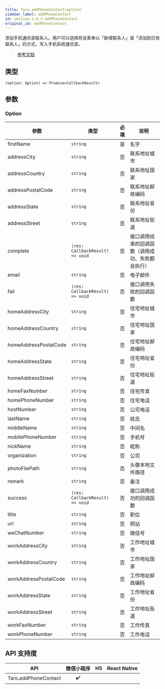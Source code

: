 ```yaml
---
title: Taro.addPhoneContact(option)
sidebar_label: addPhoneContact
id: version-2.0.3-addPhoneContact
original_id: addPhoneContact
---
```


添加手机通讯录联系人。用户可以选择将该表单以「新增联系人」或「添加到已有联系人」的方式，写入手机系统通讯录。

> [参考文档](https://developers.weixin.qq.com/miniprogram/dev/api/device/contact/wx.addPhoneContact.html)

## 类型

```tsx
(option: Option) => Promise<CallbackResult>
```

## 参数

### Option

| 参数 | 类型 | 必填 | 说明 |
| --- | --- | :---: | --- |
| firstName | `string` | 是 | 名字 |
| addressCity | `string` | 否 | 联系地址城市 |
| addressCountry | `string` | 否 | 联系地址国家 |
| addressPostalCode | `string` | 否 | 联系地址邮政编码 |
| addressState | `string` | 否 | 联系地址省份 |
| addressStreet | `string` | 否 | 联系地址街道 |
| complete | `(res: CallbackResult) => void` | 否 | 接口调用结束的回调函数（调用成功、失败都会执行） |
| email | `string` | 否 | 电子邮件 |
| fail | `(res: CallbackResult) => void` | 否 | 接口调用失败的回调函数 |
| homeAddressCity | `string` | 否 | 住宅地址城市 |
| homeAddressCountry | `string` | 否 | 住宅地址国家 |
| homeAddressPostalCode | `string` | 否 | 住宅地址邮政编码 |
| homeAddressState | `string` | 否 | 住宅地址省份 |
| homeAddressStreet | `string` | 否 | 住宅地址街道 |
| homeFaxNumber | `string` | 否 | 住宅传真 |
| homePhoneNumber | `string` | 否 | 住宅电话 |
| hostNumber | `string` | 否 | 公司电话 |
| lastName | `string` | 否 | 姓氏 |
| middleName | `string` | 否 | 中间名 |
| mobilePhoneNumber | `string` | 否 | 手机号 |
| nickName | `string` | 否 | 昵称 |
| organization | `string` | 否 | 公司 |
| photoFilePath | `string` | 否 | 头像本地文件路径 |
| remark | `string` | 否 | 备注 |
| success | `(res: CallbackResult) => void` | 否 | 接口调用成功的回调函数 |
| title | `string` | 否 | 职位 |
| url | `string` | 否 | 网站 |
| weChatNumber | `string` | 否 | 微信号 |
| workAddressCity | `string` | 否 | 工作地址城市 |
| workAddressCountry | `string` | 否 | 工作地址国家 |
| workAddressPostalCode | `string` | 否 | 工作地址邮政编码 |
| workAddressState | `string` | 否 | 工作地址省份 |
| workAddressStreet | `string` | 否 | 工作地址街道 |
| workFaxNumber | `string` | 否 | 工作传真 |
| workPhoneNumber | `string` | 否 | 工作电话 |

## API 支持度

| API | 微信小程序 | H5 | React Native |
| :---: | :---: | :---: | :---: |
| Taro.addPhoneContact | ✔️ |  |  |
